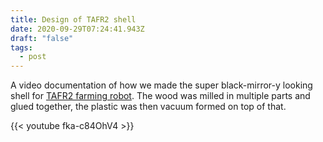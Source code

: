 ```yaml
---
title: Design of TAFR2 shell
date: 2020-09-29T07:24:41.943Z
draft: "false"
tags:
  - post
---
```

A video documentation of how we made the super black-mirror-y looking shell for [TAFR2 farming robot](http://tafr.si/en/). The wood was milled in multiple parts and glued together, the plastic was then vacuum formed on top of that.

{{< youtube fka-c84OhV4 >}}